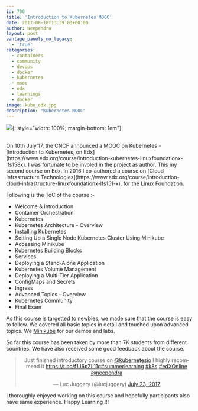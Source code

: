 ```yaml
---
id: 700
title: 'Introduction to Kubernetes MOOC'
date: 2017-08-18T13:39:03+00:00
author: Neependra
layout: post
vantage_panels_no_legacy:
  - 'true'
categories:
  - containers
  - community
  - devops
  - docker
  - kubernetes
  - mooc
  - edx
  - learnings
  - docker
image: kube_edx.jpg 
description: "Kubernetes MOOC"
---
```


![]({{site.baseurl}}/images/blogs/kube_edx1.png){: style="width: 100%; margin-bottom: 1em"}

<br>
On 10th July'17, the CNCF announced a MOOC on Kubernetes - [Introduction to Kubernetes, on Edx](https://www.edx.org/course/introduction-kubernetes-linuxfoundationx-lfs158x). I was fortunate to be involed in the project as author. This my second course on Edx. In 2016 I co-authored a course on [Cloud Infrastructure Technologies](https://www.edx.org/course/introduction-cloud-infrastructure-linuxfoundationx-lfs151-x), for the Linux Foundation.

Following is the ToC of the course :-

- Welcome & Introduction
- Container Orchestration
- Kubernetes
- Kubernetes Architecture - Overview
- Installing Kubernetes
- Setting Up a Single Node Kubernetes Cluster Using Minikube
- Accessing Minikube
- Kubernetes Building Blocks
- Services
- Deploying a Stand-Alone Application
- Kubernetes Volume Management
- Deploying a Multi-Tier Application
- ConfigMaps and Secrets
- Ingress
- Advanced Topics - Overview
- Kubernetes Community
- Final Exam

As this course is targetted to newbies, we made sure that the course is easy to follow. We covered all basic topics in detail and touched upon advanced topics. We [Minikube](https://github.com/kubernetes/minikube) for our demos and labs.   

So far this course has been taken by more than 7K students from different countries. We have also received some good feedback about the course. 
<blockquote align="center" class="twitter-tweet" data-lang="en"><p lang="en" dir="ltr">Just finished introductory course on <a href="https://twitter.com/kubernetesio">@kubernetesio</a> I highly recommend it <a href="https://t.co/f1J6pZL11q">https://t.co/f1J6pZL11q</a><a href="https://twitter.com/hashtag/summerlearning?src=hash">#summerlearning</a> <a href="https://twitter.com/hashtag/k8s?src=hash">#k8s</a> <a href="https://twitter.com/hashtag/edXOnline?src=hash">#edXOnline</a> <a href="https://twitter.com/neependra">@neependra</a></p>&mdash; Luc Juggery (@lucjuggery) <a href="https://twitter.com/lucjuggery/status/889126348303867904">July 23, 2017</a></blockquote> <script async src="//platform.twitter.com/widgets.js" charset="utf-8"></script>

I thoroughly enjoyed working on this course and hopefully participants also have same experience. Happy Learning !!!
